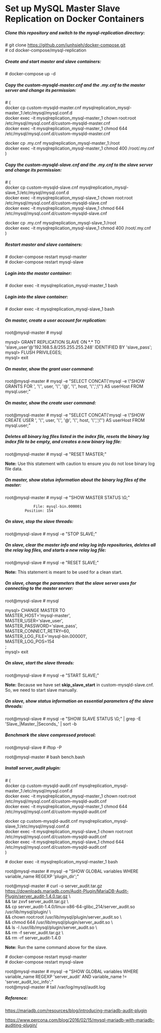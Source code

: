 # Set up MySQL Master Slave Replication on Docker Containers

##### Clone this repository and switch to the mysql-replication directory:

\# git clone https://github.com/junhsieh/docker-compose.git<br>
\# cd docker-compose/mysql-replication<br>

##### Create and start master and slave containers:

\# docker-compose up -d

##### Copy the custom-mysqld-master.cnf and the .my.cnf to the master server and change its permission:

\# (<br>
docker cp custom-mysqld-master.cnf mysqlreplication_mysql-master_1:/etc/mysql/mysql.conf.d<br>
docker exec -it mysqlreplication_mysql-master_1 chown root:root /etc/mysql/mysql.conf.d/custom-mysqld-master.cnf<br>
docker exec -it mysqlreplication_mysql-master_1 chmod 644 /etc/mysql/mysql.conf.d/custom-mysqld-master.cnf<br>

docker cp .my.cnf mysqlreplication_mysql-master_1:/root<br>
docker exec -it mysqlreplication_mysql-master_1 chmod 400 /root/.my.cnf<br>
)<br>

##### Copy the custom-mysqld-slave.cnf and the .my.cnf to the slave server and change its permission:

\# (<br>
docker cp custom-mysqld-slave.cnf mysqlreplication_mysql-slave_1:/etc/mysql/mysql.conf.d<br>
docker exec -it mysqlreplication_mysql-slave_1 chown root:root /etc/mysql/mysql.conf.d/custom-mysqld-slave.cnf<br>
docker exec -it mysqlreplication_mysql-slave_1 chmod 644 /etc/mysql/mysql.conf.d/custom-mysqld-slave.cnf<br>

docker cp .my.cnf mysqlreplication_mysql-slave_1:/root<br>
docker exec -it mysqlreplication_mysql-slave_1 chmod 400 /root/.my.cnf<br>
)<br>

##### Restart master and slave containers:

\# docker-compose restart mysql-master<br>
\# docker-compose restart mysql-slave<br>

##### Login into the master container:

\# docker exec -it mysqlreplication_mysql-master_1 bash

##### Login into the slave container:

\# docker exec -it mysqlreplication_mysql-slave_1 bash

##### On master, create a user account for replication:

root@mysql-master # mysql

mysql> GRANT REPLICATION SLAVE ON \*.\* TO 'slave_user'@'192.168.5.8/255.255.255.248' IDENTIFIED BY 'slave_pass';<br>
mysql> FLUSH PRIVILEGES;<br>
mysql> exit<br>

##### On master, show the grant user command:

root@mysql-master # mysql -e "SELECT CONCAT('mysql -e \\"SHOW GRANTS FOR ', '\\'', user, '\\'', '@', '\\'', host, '\\'',';\\"') AS userHost FROM mysql.user;"

##### On master, show the create user command:

root@mysql-master # mysql -e "SELECT CONCAT('mysql -e \\"SHOW CREATE USER ', '\\'', user, '\\'', '@', '\\'', host, '\\'',';\\"') AS userHost FROM mysql.user;"

##### Deletes all binary log files listed in the index file, resets the binary log index file to be empty, and creates a new binary log file:

root@mysql-master # mysql -e "RESET MASTER;"

**Note:** Use this statement with caution to ensure you do not lose binary log file data.

##### On master, show status information about the binary log files of the master:

root@mysql-master # mysql -e "SHOW MASTER STATUS \\G;"
```
             File: mysql-bin.000001
         Position: 154
```

##### On slave, stop the slave threads:

root@mysql-slave # mysql -e "STOP SLAVE;"

##### On slave, clear the master info and relay log info repositories, deletes all the relay log files, and starts a new relay log file:

root@mysql-slave # mysql -e "RESET SLAVE;"

**Note:** This statement is meant to be used for a clean start.

##### On slave, change the parameters that the slave server uses for connecting to the master server:

root@mysql-slave # mysql

mysql> CHANGE MASTER TO<br>
MASTER_HOST='mysql-master',<br>
MASTER_USER='slave_user',<br>
MASTER_PASSWORD='slave_pass',<br>
MASTER_CONNECT_RETRY=60,<br>
MASTER_LOG_FILE='mysql-bin.000001',<br>
MASTER_LOG_POS=154<br>
;<br>
mysql> exit<br>

##### On slave, start the slave threads:

root@mysql-slave # mysql -e "START SLAVE;"

**Note:** Because we have set **skip_slave_start** in custom-mysqld-slave.cnf. So, we need to start slave manually.

##### On slave, show status information on essential parameters of the slave threads:

root@mysql-slave # mysql -e "SHOW SLAVE STATUS \\G;" | grep -E 'Slave_|Master_|Seconds_' | sort -b

##### Benchmark the slave compressed protocol:

root@mysql-slave # iftop -P

root@mysql-master # bash bench.bash

##### Install server_audit plugin:

\# (<br>
docker cp custom-mysqld-audit.cnf mysqlreplication_mysql-master_1:/etc/mysql/mysql.conf.d<br>
docker exec -it mysqlreplication_mysql-master_1 chown root:root /etc/mysql/mysql.conf.d/custom-mysqld-audit.cnf<br>
docker exec -it mysqlreplication_mysql-master_1 chmod 644 /etc/mysql/mysql.conf.d/custom-mysqld-audit.cnf<br>

docker cp custom-mysqld-audit.cnf mysqlreplication_mysql-slave_1:/etc/mysql/mysql.conf.d<br>
docker exec -it mysqlreplication_mysql-slave_1 chown root:root /etc/mysql/mysql.conf.d/custom-mysqld-audit.cnf<br>
docker exec -it mysqlreplication_mysql-slave_1 chmod 644 /etc/mysql/mysql.conf.d/custom-mysqld-audit.cnf<br>
)<br>

\# docker exec -it mysqlreplication_mysql-master_1 bash

root@mysql-master # mysql -e "SHOW GLOBAL variables WHERE variable_name REGEXP 'plugin_dir';"

root@mysql-master # curl -o server_audit.tar.gz https://downloads.mariadb.com/Audit-Plugin/MariaDB-Audit-Plugin/server_audit-1.4.0.tar.gz \\<br>
&& tar zxvf server_audit.tar.gz \\<br>
&& cp server_audit-1.4.0/linux-x86-64-glibc_214/server_audit.so /usr/lib/mysql/plugin/ \\<br>
&& chown root:root /usr/lib/mysql/plugin/server_audit.so \\<br>
&& chmod 644 /usr/lib/mysql/plugin/server_audit.so \\<br>
&& ls -l /usr/lib/mysql/plugin/server_audit.so \\<br>
&& rm -f server_audit.tar.gz \\<br>
&& rm -rf server_audit-1.4.0<br>

**Note:** Run the same command above for the slave.

\# docker-compose restart mysql-master<br>
\# docker-compose restart mysql-slave<br>

root@mysql-master # mysql -e "SHOW GLOBAL variables WHERE variable_name REGEXP 'server_audit' AND variable_name != 'server_audit_loc_info';"<br>
root@mysql-master # tail /var/log/mysql/audit.log<br>

##### Reference:

https://mariadb.com/resources/blog/introducing-mariadb-audit-plugin

https://www.percona.com/blog/2016/02/15/mysql-mariadb-with-mariadb-auditing-plugin/

